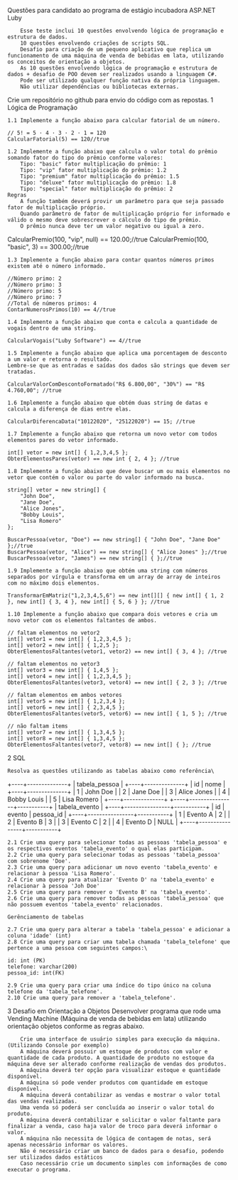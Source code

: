 Questões para candidato ao programa de estágio incubadora ASP.NET Luby

        Esse teste inclui 10 questões envolvendo lógica de programação e estrutura de dados.
        10 questões envolvendo criações de scripts SQL.
        Desafio para criação de um pequeno aplicativo que replica um funcionamento de uma máquina de venda de bebidas em lata, utilizando os conceitos de orientação a objetos.
        As 10 questões envolvendo lógica de programação e estrutura de dados + desafio de POO devem ser realizados usando a linguagem C#.
        Pode ser utilizado qualquer função nativa da própria linguagem.
        Não utilizar dependências ou bibliotecas externas.

Crie um repositório no github para envio do código com as repostas.
1 Lógica de Programação

    1.1 Implemente a função abaixo para calcular fatorial de um número.

    // 5! = 5 · 4 · 3 · 2 · 1 = 120
    CalcularFatorial(5) == 120//true

    1.2 Implemente a função abaixo que calcula o valor total do prêmio somando fator do tipo do prêmio conforme valores:
        Tipo: "basic" fator multiplicação do prêmio: 1
        Tipo: "vip" fator multiplicação do prêmio: 1.2
        Tipo: "premium" fator multiplicação do prêmio: 1.5
        Tipo: "deluxe" fator multiplicação do prêmio: 1.8
        Tipo: "special" fator multiplicação do prêmio: 2
    Regras
        A função também deverá provir um parâmetro para que seja passado fator de multiplicação próprio.
        Quando parâmetro de fator de multiplicação próprio for informado e válido o mesmo deve sobrescrever o cálculo do tipo de prêmio.
        O prêmio nunca deve ter um valor negativo ou igual a zero.

CalcularPremio(100, "vip", null) == 120.00;//true
CalcularPremio(100, "basic", 3) == 300.00;//true

    1.3 Implemente a função abaixo para contar quantos números primos existem até o número informado.

    //Número primo: 2
    //Número primo: 3
    //Número primo: 5
    //Número primo: 7
    //Total de números primos: 4
    ContarNumerosPrimos(10) == 4//true

    1.4 Implemente a função abaixo que conta e calcula a quantidade de vogais dentro de uma string.

    CalcularVogais("Luby Software") == 4//true

    1.5 Implemente a função abaixo que aplica uma porcentagem de desconto a um valor e retorna o resultado.
    Lembre-se que as entradas e saídas dos dados são strings que devem ser tratadas.

    CalcularValorComDescontoFormatado("R$ 6.800,00", "30%") == "R$ 4.760,00"; //true 

    1.6 Implemente a função abaixo que obtém duas string de datas e calcula a diferença de dias entre elas.

    CalcularDiferencaData("10122020", "25122020") == 15; //true 

    1.7 Implemente a função abaixo que retorna um novo vetor com todos elementos pares do vetor informado.

    int[] vetor = new int[] { 1,2,3,4,5 };
    ObterElementosPares(vetor) == new int { 2, 4 }; //true 

    1.8 Implemente a função abaixo que deve buscar um ou mais elementos no vetor que contém o valor ou parte do valor informado na busca.

    string[] vetor = new string[] {
        "John Doe",
        "Jane Doe",
        "Alice Jones",
        "Bobby Louis",
        "Lisa Romero"
    };

    BuscarPessoa(vetor, "Doe") == new string[] { "John Doe", "Jane Doe" };//true
    BuscarPessoa(vetor, "Alice") == new string[] { "Alice Jones" };//true
    BuscarPessoa(vetor, "James") == new string[] { };//true

    1.9 Implemente a função abaixo que obtém uma string com números separados por vírgula e transforma em um array de array de inteiros com no máximo dois elementos.

    TransformarEmMatriz("1,2,3,4,5,6") == new int[][] { new int[] { 1, 2 }, new int[] { 3, 4 }, new int[] { 5, 6 } }; //true 

    1.10 Implemente a função abaixo que compara dois vetores e cria um novo vetor com os elementos faltantes de ambos.

    // faltam elementos no vetor2
    int[] vetor1 = new int[] { 1,2,3,4,5 };
    int[] vetor2 = new int[] { 1,2,5 };
    ObterElementosFaltantes(vetor1, vetor2) == new int[] { 3, 4 }; //true 

    // faltam elementos no vetor3
    int[] vetor3 = new int[] { 1,4,5 };
    int[] vetor4 = new int[] { 1,2,3,4,5 };
    ObterElementosFaltantes(vetor3, vetor4) == new int[] { 2, 3 }; //true

    // faltam elementos em ambos vetores
    int[] vetor5 = new int[] { 1,2,3,4 };
    int[] vetor6 = new int[] { 2,3,4,5 };
    ObterElementosFaltantes(vetor5, vetor6) == new int[] { 1, 5 }; //true

    // não faltam items
    int[] vetor7 = new int[] { 1,3,4,5 };
    int[] vetor8 = new int[] { 1,3,4,5 };
    ObterElementosFaltantes(vetor7, vetor8) == new int[] { }; //true

2 SQL

    Resolva as questões utilizando as tabelas abaixo como referência\

+----+--------------+
| tabela_pessoa     |
+----+--------------+
| id | nome         |
+----+--------------+
|  1 | John Doe     |
|  2 | Jane Doe     |
|  3 | Alice Jones  |
|  4 | Bobby Louis  |
|  5 | Lisa Romero  |
+----+--------------+
+----+----------------+-----------+
| tabela_evento                   |
+----+----------------+-----------+
| id | evento         | pessoa_id |
+----+----------------+-----------+
|  1 | Evento A       |  2        |
|  2 | Evento B       |  3        |
|  3 | Evento C       |  2        |
|  4 | Evento D       |  NULL     |
+----+----------------+-----------+

    2.1 Crie uma query para selecionar todas as pessoas 'tabela_pessoa' e os respectivos eventos 'tabela_evento' o qual elas participam.
    2.2 Crie uma query para selecionar todas as pessoas 'tabela_pessoa' com sobrenome 'Doe'.
    2.3 Crie uma query para adicionar um novo evento 'tabela_evento' e relacionar à pessoa 'Lisa Romero'.
    2.4 Crie uma query para atualizar 'Evento D' na 'tabela_evento' e relacionar à pessoa 'Joh Doe'
    2.5 Crie uma query para remover o 'Evento B' na 'tabela_evento'.
    2.6 Crie uma query para remover todas as pessoas 'tabela_pessoa' que não possuem eventos 'tabela_evento' relacionados.

    Gerênciamento de tabelas

    2.7 Crie uma query para alterar a tabela 'tabela_pessoa' e adicionar a coluna 'idade' (int)
    2.8 Crie uma query para criar uma tabela chamada 'tabela_telefone' que pertence a uma pessoa com seguintes campos:\

    id: int (PK)
    telefone: varchar(200)
    pessoa_id: int(FK)

    2.9 Crie uma query para criar uma índice do tipo único na coluna telefone da 'tabela_telefone'.
    2.10 Crie uma query para remover a 'tabela_telefone'.

3 Desafio em Orientação a Objetos
Desenvolver programa que rode uma Vending Machine (Máquina de venda de bebidas em lata) utilizando orientação objetos conforme as regras abaixo.

        Crie uma interface de usuário simples para execução da máquina. (Utilizando Console por exemplo)
        A máquina deverá possuir um estoque de produtos com valor e quantidade de cada produto. A quantidade de produto no estoque da máquina deve ser alterado conforme realização de vendas dos produtos.
        A máquina deverá ter opção para visualizar estoque e quantidade disponível.
        A máquina só pode vender produtos com quantidade em estoque disponível.
        A máquina deverá contabilizar as vendas e mostrar o valor total das vendas realizadas.
        Uma venda só poderá ser concluída ao inserir o valor total do produto.
        A máquina deverá contabilizar e solicitar o valor faltante para finalizar a venda, caso haja valor de troco para deverá informar o valor.
        A máquina não necessita de lógica de contagem de notas, será apenas necessário informar os valores.
        Não é necessário criar um banco de dados para o desafio, podendo ser utilizados dados estáticos
        Caso necessário crie um documento simples com informações de como executar o programa.

